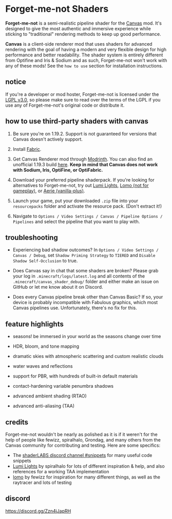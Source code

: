 # Forget-me-not Shaders

**Forget-me-not** is a semi-realistic pipeline shader for the [Canvas](https://modrinth.com/mod/canvas) mod. It's designed to give the most authentic and immersive experience while sticking to "traditional" rendering methods to keep up good performance.

**Canvas** is a client-side renderer mod that uses shaders for advanced rendering with the goal of having a modern and very flexible design for high performance and better readability. The shader system is entirely different from Optifine and Iris & Sodium and as such, Forget-me-not won't work with any of these mods! See the `how to use` section for installation instructions. 

## notice

If you're a developer or mod hoster, Forget-me-not is licensed under the [LGPL v3.0](https://www.gnu.org/licenses/lgpl-3.0.en.html), so please make sure to read over the terms of the LGPL if you use any of Forget-me-not's original code or distribute it.

## how to use third-party shaders with canvas

1. Be sure you're on 1.19.2. Support is not guaranteed for versions that Canvas doesn't actively support.

2. Install [Fabric](https://fabricmc.net/wiki/install).

3. Get Canvas Renderer mod through [Modrinth](https://modrinth.com/mod/canvas). You can also find an unofficial 1.19.3 build [here](https://cdn.discordapp.com/attachments/614626265663668276/1079640291906170921/canvas-fabric-mc119-1.0.2515-SNAPSHOT.jar). **Keep in mind that Canvas does not work with Sodium, Iris, OptiFine, or OptiFabric.**

4. Download your preferred pipeline shaderpack. If you're looking for alternatives to Forget-me-not, try out [Lumi Lights](https://github.com/spiralhalo/LumiLights/releases), [Lomo (not for gameplay)](https://github.com/fewizz/lomo/releases), or [Aerie (vanilla-plus)](https://modrinth.com/shader/aerie-shaders).

5. Launch your game, put your downloaded `.zip` file into your `resourcepacks` folder and activate the resource pack. (Don't extract it!)

6. Navigate to `Options / Video Settings / Canvas / Pipeline Options / Pipelines` and select the pipeline that you want to play with.

## troubleshooting

- Experiencing bad shadow outcomes? In `Options / Video Settings / Canvas / Debug`, set `Shadow Priming Strategy` to `TIERED` and `Disable Shadow Self-Occlusion` to true.

- Does Canvas say in chat that some shaders are broken? Please grab your log in `.minecraft/logs/latest.log` and all contents of the `.minecraft/canvas_shader_debug/` folder and either make an issue on GitHub or let me know about it on Discord.

- Does every Canvas pipeline break other than Canvas Basic? If so, your device is probably incompatible with Fabulous graphics, which most Canvas pipelines use. Unfortunately, there's no fix for this.

## feature highlights

- seasons! be immersed in your world as the seasons change over time

- HDR, bloom, and tone mapping

- dramatic skies with atmospheric scattering and custom realistic clouds

- water waves and reflections

- support for PBR, with hundreds of built-in default materials

- contact-hardening variable penumbra shadows 

- advanced ambient shading (RTAO)

- advanced anti-aliasing (TAA)

## credits

Forget-me-not wouldn't be nearly as polished as it is if it weren't for the help of people like fewizz, spiralhalo, Grondag, and many others from the Canvas community for contributing and testing. Here are some specifics:

- The [shaderLABS discord channel #snippets](https://discord.com/channels/237199950235041794/525510804494221312/959153316401655849) for many useful code snippets
- [Lumi Lights](https://github.com/spiralhalo/LumiLights) by spiralhalo for lots of different inspiration & help, and also references for a working TAA implementation
- [lomo](https://github.com/fewizz/lomo/releases) by fewizz for inspiration for many different things, as well as the raytracer and lots of testing

## discord

https://discord.gg/Zzn4jJapRH
